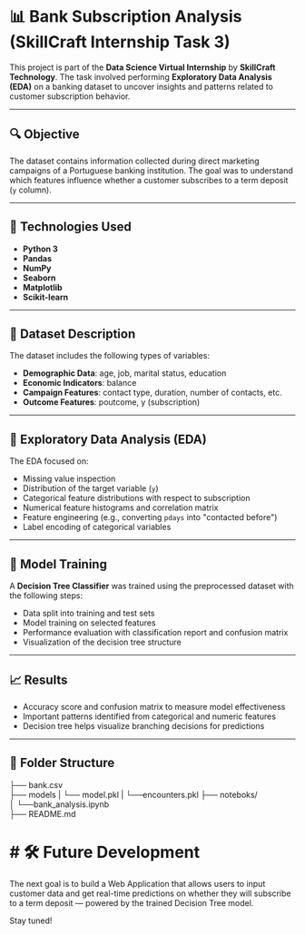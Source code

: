 # 📊 Bank Subscription Analysis (SkillCraft Internship Task 3)

This project is part of the **Data Science Virtual Internship** by **SkillCraft Technology**. The task involved performing **Exploratory Data Analysis (EDA)** on a banking dataset to uncover insights and patterns related to customer subscription behavior.

---

## 🔍 Objective

The dataset contains information collected during direct marketing campaigns of a Portuguese banking institution. The goal was to understand which features influence whether a customer subscribes to a term deposit (`y` column).

---

## 🧠 Technologies Used

- **Python 3**
- **Pandas**
- **NumPy**
- **Seaborn**
- **Matplotlib**
- **Scikit-learn**

---

## 📁 Dataset Description

The dataset includes the following types of variables:

- **Demographic Data**: age, job, marital status, education
- **Economic Indicators**: balance
- **Campaign Features**: contact type, duration, number of contacts, etc.
- **Outcome Features**: poutcome, y (subscription)

---

## 🔎 Exploratory Data Analysis (EDA)

The EDA focused on:

- Missing value inspection
- Distribution of the target variable (`y`)
- Categorical feature distributions with respect to subscription
- Numerical feature histograms and correlation matrix
- Feature engineering (e.g., converting `pdays` into "contacted before")
- Label encoding of categorical variables

---

## 🌳 Model Training

A **Decision Tree Classifier** was trained using the preprocessed dataset with the following steps:

- Data split into training and test sets
- Model training on selected features
- Performance evaluation with classification report and confusion matrix
- Visualization of the decision tree structure

---

## 📈 Results

- Accuracy score and confusion matrix to measure model effectiveness
- Important patterns identified from categorical and numeric features
- Decision tree helps visualize branching decisions for predictions

---

## 📌 Folder Structure

├── bank.csv  
├── models
|      └── model.pkl
|      └──encounters.pkl
├── noteboks/  
│      └──bank_analysis.ipynb  
├── README.md  

# # 🛠️ Future Development
The next goal is to build a Web Application that allows users to input customer data and get real-time predictions on whether they will subscribe to a term deposit — powered by the trained Decision Tree model.

Stay tuned!  

